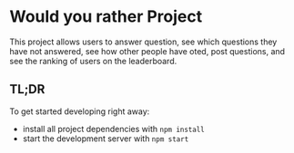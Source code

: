 # Would you rather Project

This project allows users to answer question, see which questions they have not answered, see how other people have oted, post questions, and see the ranking of users on the leaderboard.

## TL;DR

To get started developing right away:

* install all project dependencies with `npm install`
* start the development server with `npm start`

